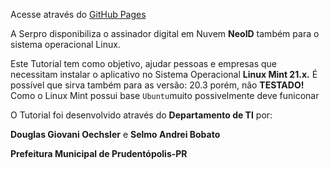 Acesse através do [GitHub Pages](https://doguibnu.github.io/serpro-mint-21-2/linux-serpro/)


A Serpro disponibiliza o assinador digital em Nuvem **NeoID** também para o sistema operacional Linux.

Este Tutorial tem como objetivo, ajudar pessoas e empresas que necessitam instalar o aplicativo no Sistema Operacional **Linux Mint 21.x.** É possível que sirva também para as versão: 20.3 porém, não **TESTADO!** Como o Linux Mint possui base `Ubuntu`muito possivelmente deve funiconar 

O Tutorial foi desenvolvido através do **Departamento de TI** por:

**Douglas Giovani Oechsler** e **Selmo Andrei Bobato**

**Prefeitura Municipal de Prudentópolis-PR**



